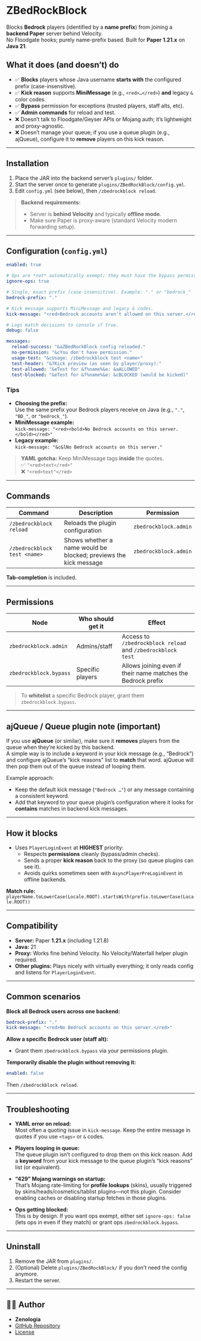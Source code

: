 # ZBedRockBlock

Blocks **Bedrock** players (identified by a **name prefix**) from joining a **backend Paper** server behind Velocity.  
No Floodgate hooks; purely name-prefix based. Built for **Paper 1.21.x** on **Java 21**.

## What it does (and doesn’t) do

- ✅ **Blocks** players whose Java username **starts with** the configured prefix (case-insensitive).
- ✅ **Kick reason** supports **MiniMessage** (e.g., `<red>…</red>`) **and** legacy `&` color codes.
- ✅ **Bypass** permission for exceptions (trusted players, staff alts, etc).
- ✅ **Admin commands** for reload and test.
- ❌ Doesn’t talk to Floodgate/Geyser APIs or Mojang auth; it’s lightweight and proxy-agnostic.
- ❌ Doesn’t manage your queue; if you use a queue plugin (e.g., ajQueue), configure it to **remove** players on this kick reason.

---

## Installation

1. Place the JAR into the backend server’s `plugins/` folder.
2. Start the server once to generate `plugins/ZBedRockBlock/config.yml`.
3. Edit `config.yml` (see below), then `/zbedrockblock reload`.

> **Backend requirements:**  
> - Server is **behind Velocity** and typically **offline mode**.  
> - Make sure Paper is proxy-aware (standard Velocity modern forwarding setup).

---

## Configuration (`config.yml`)

```yaml
enabled: true

# Ops are *not* automatically exempt; they must have the bypass permission.
ignore-ops: true

# Single, exact prefix (case-insensitive). Example: "." or "bedrock_"
bedrock-prefix: "."

# Kick message supports MiniMessage and legacy & codes.
kick-message: "<red>Bedrock accounts aren’t allowed on this server.</red>"

# Logs match decisions to console if true.
debug: false

messages:
  reload-success: "&aZBedRockBlock config reloaded."
  no-permission: "&cYou don't have permission."
  usage-test: "&cUsage: /zbedrockblock test <name>"
  test-header: "&7Kick preview (as seen by player/proxy):"
  test-allowed: "&eTest for &f%name%&e: &aALLOWED"
  test-blocked: "&eTest for &f%name%&e: &cBLOCKED (would be kicked)"
```

### Tips
- **Choosing the prefix:**  
  Use the same prefix your Bedrock players receive on Java (e.g., `"."`, `"BD_"`, or `"bedrock_"`).
- **MiniMessage example:**  
  `kick-message: "<red><bold>No Bedrock accounts on this server.</bold></red>"`
- **Legacy example:**  
  `kick-message: "&c&lNo Bedrock accounts on this server."`

> **YAML gotcha:** Keep MiniMessage tags **inside** the quotes.  
> ✅ `"<red>text</red>"`  
> ❌ `"<red>text"</red>`

---

## Commands

| Command | Description | Permission |
|---|---|---|
| `/zbedrockblock reload` | Reloads the plugin configuration | `zbedrockblock.admin` |
| `/zbedrockblock test <name>` | Shows whether a name would be blocked; previews the kick message | `zbedrockblock.admin` |

**Tab-completion** is included.

---

## Permissions

| Node | Who should get it | Effect |
|---|---|---|
| `zbedrockblock.admin` | Admins/staff | Access to `/zbedrockblock reload` and `/zbedrockblock test` |
| `zbedrockblock.bypass` | Specific players | Allows joining even if their name matches the Bedrock prefix |

> To **whitelist** a specific Bedrock player, grant them `zbedrockblock.bypass`.

---

## ajQueue / Queue plugin note (important)

If you use **ajQueue** (or similar), make sure it **removes** players from the queue when they’re kicked by this backend.  
A simple way is to include a keyword in your kick message (e.g., “Bedrock”) and configure ajQueue’s “kick reasons” list to **match** that word. ajQueue will then pop them out of the queue instead of looping them.

Example approach:
- Keep the default kick message (`"Bedrock …"`) or any message containing a consistent keyword.
- Add that keyword to your queue plugin’s configuration where it looks for **contains** matches in backend kick messages.

---

## How it blocks

- Uses `PlayerLoginEvent` at **HIGHEST** priority:
  - Respects **permissions** cleanly (bypass/admin checks).
  - Sends a proper **kick reason** back to the proxy (so queue plugins can see it).
  - Avoids quirks sometimes seen with `AsyncPlayerPreLoginEvent` in offline backends.

**Match rule:**  
`playerName.toLowerCase(Locale.ROOT).startsWith(prefix.toLowerCase(Locale.ROOT))`

---

## Compatibility

- **Server:** Paper **1.21.x** (including 1.21.8)
- **Java:** 21
- **Proxy:** Works fine behind Velocity. No Velocity/Waterfall helper plugin required.
- **Other plugins:** Plays nicely with virtually everything; it only reads config and listens for `PlayerLoginEvent`.

---

## Common scenarios

**Block all Bedrock users across one backend:**
```yaml
bedrock-prefix: "."
kick-message: "<red>No Bedrock accounts on this server.</red>"
```

**Allow a specific Bedrock user (staff alt):**
- Grant them `zbedrockblock.bypass` via your permissions plugin.

**Temporarily disable the plugin without removing it:**
```yaml
enabled: false
```
Then `/zbedrockblock reload`.

---

## Troubleshooting

- **YAML error on reload:**  
  Most often a quoting issue in `kick-message`. Keep the entire message in quotes if you use `<tags>` or `&` codes.

- **Players looping in queue:**  
  The queue plugin isn’t configured to drop them on this kick reason. Add a **keyword** from your kick message to the queue plugin’s “kick reasons” list (or equivalent).

- **“429” Mojang warnings on startup:**  
  That’s Mojang rate-limiting for **profile lookups** (skins), usually triggered by skins/heads/cosmetics/tablist plugins—not this plugin. Consider enabling caches or disabling startup fetches in those plugins.

- **Ops getting blocked:**  
  This is by design. If you want ops exempt, either set `ignore-ops: false` (lets ops in even if they match) or grant ops `zbedrockblock.bypass`.

---

## Uninstall

1. Remove the JAR from `plugins/`.
2. (Optional) Delete `plugins/ZBedRockBlock/` if you don’t need the config anymore.
3. Restart the server.

---

## 🧑‍💻 Author

- **Zenologia**
- [GitHub Repository](https://github.com/Zenologia/ZBedRockBlock)
- [License](https://github.com/Zenologia/ZBedRockBlock/blob/main/LICENSE)
